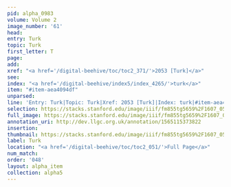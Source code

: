 ```yaml
---
pid: alpha_0983
volume: Volume 2
image_number: '61'
head: 
entry: Turk
topic: Turk
first_letter: T
page: 
add: 
xref: "<a href='/digital-beehive/toc/toc2_371/'>2053 [Turk]</a>"
see: 
index: "<a href='/digital-beehive/index5/index_4265/'>turk</a>"
item: "#item-aea4094df"
unparsed: 
line: 'Entry: Turk|Topic: Turk|Xref: 2053 [Turk]|Index: turk|#item-aea4094df'
selection: https://stacks.stanford.edu/image/iiif/fm855tg5659%2F1607_0528/271,246,3109,378/full/0/default.jpg
full_image: https://stacks.stanford.edu/image/iiif/fm855tg5659%2F1607_0528/full/full/0/default.jpg
annotation_uri: http://dev.llgc.org.uk/annotation/1565115373822
insertion: 
thumbnail: https://stacks.stanford.edu/image/iiif/fm855tg5659%2F1607_0528/271,246,600,180/250,/0/default.jpg
label: Turk
location: "<a href='/digital-beehive/toc/toc2_051/'>Full Page</a>"
num_match: 
order: '048'
layout: alpha_item
collection: alpha5
---
```

